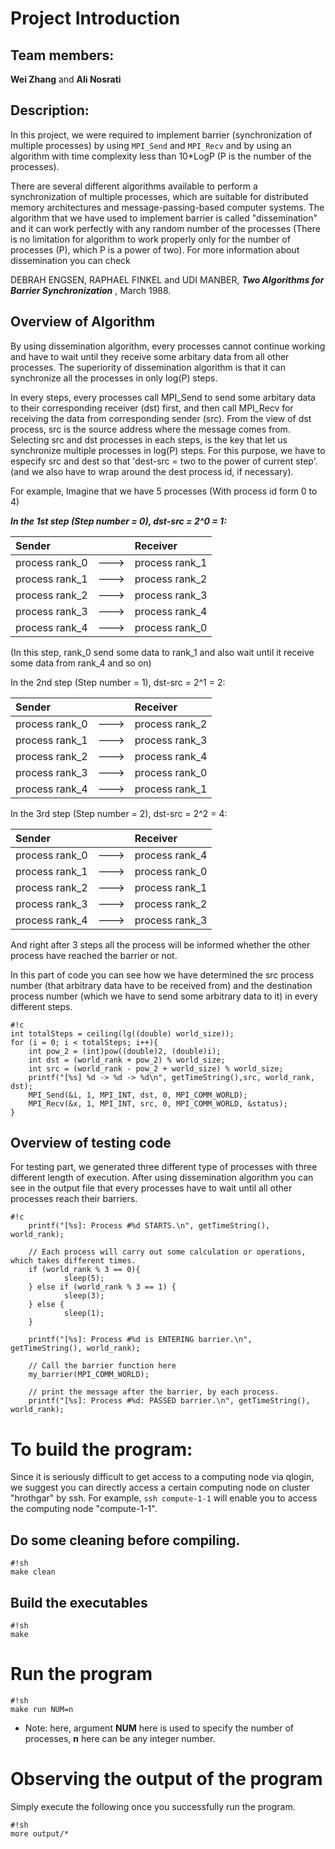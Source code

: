 # Project Introduction

## Team members: 

**Wei Zhang** and **Ali Nosrati**

## Description: 

In this project, we were required to implement barrier (synchronization
of multiple processes) by using `MPI_Send` and `MPI_Recv` and by using an
algorithm with time complexity less than 10*LogP (P is the number of the
processes).

There are several different algorithms available to perform a synchronization
of multiple processes, which are suitable for distributed memory architectures 
and message-passing-based computer systems. The algorithm that we
have used to implement barrier is called "dissemination" and it can work perfectly 
with any random number of the processes (There is no limitation for algorithm to 
work properly only for the number of processes (P), which P is a power of two). 
For more information about dissemination you can check 

DEBRAH ENGSEN, RAPHAEL FINKEL and UDI MANBER, _**Two Algorithms for Barrier Synchronization**_ , March 1988.

## Overview of Algorithm 
By using dissemination algorithm, every processes cannot continue working and 
have to wait until they receive some arbitary data from all other processes.
The superiority of dissemination algorithm is that it can synchronize all 
the processes in only log(P) steps.

In every steps, every processes call MPI_Send to send some arbitary data to their
corresponding receiver (dst) first, and then call MPI_Recv for receiving the data 
from corresponding sender (src). From the view of dst process, src is the source 
address where the message comes from.
Selecting src and dst processes in each steps, is the key that let us synchronize 
multiple processes in log(P) steps. For this purpose, we have to especify src and dest
so that 'dest-src = two to the power of current step'. (and we also have to wrap around the
dest process id, if necessary).




For example, Imagine that we have 5 processes (With process id form 0 to 4)

_**In the 1st step (Step number = 0), dst-src = 2^0 = 1:**_

Sender          |      |   Receiver    |
|:--------------|:-----|:--------------|
|process rank_0 | ---> | process rank_1| 
|process rank_1 | ---> | process rank_2|
|process rank_2 | ---> | process rank_3|
|process rank_3 | ---> | process rank_4|
|process rank_4 | ---> | process rank_0|

(In this step, rank_0 send some data to rank_1 and also wait until it receive
some data from rank_4 and so on)




In the 2nd step (Step number = 1), dst-src =  2^1 = 2:

|Sender         |      |Receiver       |
|:--------------|:---- |:--------------|
|process rank_0 | ---> | process rank_2| 
|process rank_1 | ---> | process rank_3|
|process rank_2 | ---> | process rank_4|
|process rank_3 | ---> | process rank_0|
|process rank_4 | ---> | process rank_1|




In the 3rd step (Step number = 2), dst-src = 2^2 = 4:

|Sender         |      |Receiver       |
|:--------------|:-----|:--------------|
|process rank_0 | ---> | process rank_4| 
|process rank_1 | ---> | process rank_0|
|process rank_2 | ---> | process rank_1|
|process rank_3 | ---> | process rank_2|
|process rank_4 | ---> | process rank_3|


And right after 3 steps all the process will be informed whether the other process
have reached the barrier or not.

In this part of code you can see how we have determined the src process number (that 
arbitrary data have to be received from) and the destination process number (which we have to send 
some arbitrary data to it) in every different steps.

```
#!c
int totalSteps = ceiling(lg((double) world_size));
for (i = 0; i < totalSteps; i++){
    int pow_2 = (int)pow((double)2, (double)i);
    int dst = (world_rank + pow_2) % world_size;
    int src = (world_rank - pow_2 + world_size) % world_size;
    printf("[%s] %d -> %d -> %d\n", getTimeString(),src, world_rank, dst);
    MPI_Send(&i, 1, MPI_INT, dst, 0, MPI_COMM_WORLD);
    MPI_Recv(&x, 1, MPI_INT, src, 0, MPI_COMM_WORLD, &status);
}

```

## Overview of testing code

For testing part, we generated three different type of processes with three different 
length of execution. After using dissemination algorithm you can see in the output
file that every processes have to wait until all other processes reach their barriers. 

```
#!c
    printf("[%s]: Process #%d STARTS.\n", getTimeString(), world_rank);
    
    // Each process will carry out some calculation or operations, which takes different times.
    if (world_rank % 3 == 0){ 
            sleep(5);
    } else if (world_rank % 3 == 1) {
            sleep(3);
    } else {
            sleep(1);
    }
    
    printf("[%s]: Process #%d is ENTERING barrier.\n", getTimeString(), world_rank);

    // Call the barrier function here
    my_barrier(MPI_COMM_WORLD);

    // print the message after the barrier, by each process.
    printf("[%s]: Process #%d: PASSED barrier.\n", getTimeString(), world_rank);
```

# To build the program:

Since it is seriously difficult to get access to a computing node via qlogin,
we suggest you can directly access a certain computing node on cluster
"hrothgar" by ssh. For example, ```ssh compute-1-1``` will enable you to access
the computing node "compute-1-1".


## Do some cleaning before compiling.

```
#!sh
make clean
```

## Build the executables

```
#!sh
make
```

# Run the program


```
#!sh
make run NUM=n
```

- Note: here, argument **NUM** here is used to specify the number of processes,
**n** here can be any integer number.


# Observing the output of the program

Simply execute the following once you
successfully run the program.

```
#!sh
more output/*
```
